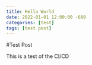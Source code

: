 ```yaml
---
title: Hello World
date: 2022-01-01 12:00:00 -600
categories: [test]
tags: [test post]
---
```


#Test Post

This is a test of the CI/CD 